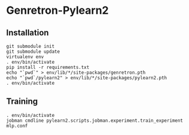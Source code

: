Genretron-Pylearn2
==================

Installation
------------

	git submodule init
	git submodule update
	virtualenv env
	. env/bin/activate
    pip install -r requirements.txt
    echo "`pwd`" > env/lib/*/site-packages/genretron.pth
    echo "`pwd`/pylearn2" > env/lib/*/site-packages/pylearn2.pth
    . env/bin/activate

Training
--------

	. env/bin/activate
    jobman cmdline pylearn2.scripts.jobman.experiment.train_experiment mlp.conf
